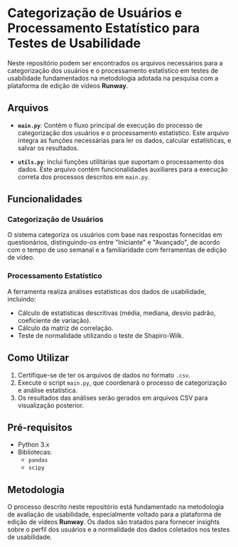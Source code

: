 # Categorização de Usuários e Processamento Estatístico para Testes de Usabilidade

Neste repositório podem ser encontrados os arquivos necessários para a categorização dos usuários e o processamento estatístico em testes de usabilidade fundamentados na metodologia adotada na pesquisa com a plataforma de edição de vídeos **Runway**.

## Arquivos

- **`main.py`**: Contém o fluxo principal de execução do processo de categorização dos usuários e o processamento estatístico. Este arquivo integra as funções necessárias para ler os dados, calcular estatísticas, e salvar os resultados.
  
- **`utils.py`**: Inclui funções utilitárias que suportam o processamento dos dados. Este arquivo contém funcionalidades auxiliares para a execução correta dos processos descritos em `main.py`.

## Funcionalidades

### Categorização de Usuários
O sistema categoriza os usuários com base nas respostas fornecidas em questionários, distinguindo-os entre "Iniciante" e "Avançado", de acordo com o tempo de uso semanal e a familiaridade com ferramentas de edição de vídeo.

### Processamento Estatístico
A ferramenta realiza análises estatísticas dos dados de usabilidade, incluindo:
- Cálculo de estatísticas descritivas (média, mediana, desvio padrão, coeficiente de variação).
- Cálculo da matriz de correlação.
- Teste de normalidade utilizando o teste de Shapiro-Wilk.

## Como Utilizar

1. Certifique-se de ter os arquivos de dados no formato `.csv`.
2. Execute o script `main.py`, que coordenará o processo de categorização e análise estatística.
3. Os resultados das análises serão gerados em arquivos CSV para visualização posterior.

## Pré-requisitos

- Python 3.x
- Bibliotecas:
  - `pandas`
  - `scipy`

## Metodologia

O processo descrito neste repositório está fundamentado na metodologia de avaliação de usabilidade, especialmente voltado para a plataforma de edição de vídeos **Runway**. Os dados são tratados para fornecer insights sobre o perfil dos usuários e a normalidade dos dados coletados nos testes de usabilidade.
